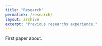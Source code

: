 ```yaml
---
title: "Research"
permalink: /research/
layout: archive 
excerpt: "Previous researchs experience."
---
```





First paper about.
